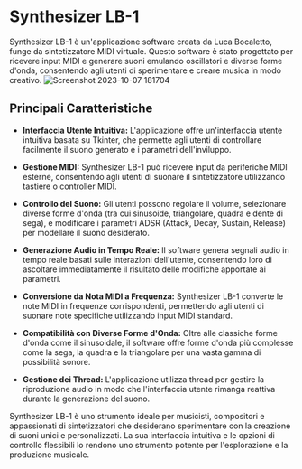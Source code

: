 # Synthesizer LB-1

Synthesizer LB-1 è un'applicazione software creata da Luca Bocaletto, funge da sintetizzatore MIDI virtuale. Questo software è stato progettato per ricevere input MIDI e generare suoni emulando oscillatori e diverse forme d'onda, consentendo agli utenti di sperimentare e creare musica in modo creativo.
![Screenshot 2023-10-07 181704](https://github.com/elektronoide/Synthesizer-LB-1/assets/134635227/2a98abf3-0fb6-4c0b-9d74-129d9ea21175)

## Principali Caratteristiche

- **Interfaccia Utente Intuitiva:** L'applicazione offre un'interfaccia utente intuitiva basata su Tkinter, che permette agli utenti di controllare facilmente il suono generato e i parametri dell'inviluppo.

- **Gestione MIDI:** Synthesizer LB-1 può ricevere input da periferiche MIDI esterne, consentendo agli utenti di suonare il sintetizzatore utilizzando tastiere o controller MIDI.

- **Controllo del Suono:** Gli utenti possono regolare il volume, selezionare diverse forme d'onda (tra cui sinusoide, triangolare, quadra e dente di sega), e modificare i parametri ADSR (Attack, Decay, Sustain, Release) per modellare il suono desiderato.

- **Generazione Audio in Tempo Reale:** Il software genera segnali audio in tempo reale basati sulle interazioni dell'utente, consentendo loro di ascoltare immediatamente il risultato delle modifiche apportate ai parametri.

- **Conversione da Nota MIDI a Frequenza:** Synthesizer LB-1 converte le note MIDI in frequenze corrispondenti, permettendo agli utenti di suonare note specifiche utilizzando input MIDI standard.

- **Compatibilità con Diverse Forme d'Onda:** Oltre alle classiche forme d'onda come il sinusoidale, il software offre forme d'onda più complesse come la sega, la quadra e la triangolare per una vasta gamma di possibilità sonore.

- **Gestione dei Thread:** L'applicazione utilizza thread per gestire la riproduzione audio in modo che l'interfaccia utente rimanga reattiva durante la generazione del suono.

Synthesizer LB-1 è uno strumento ideale per musicisti, compositori e appassionati di sintetizzatori che desiderano sperimentare con la creazione di suoni unici e personalizzati. La sua interfaccia intuitiva e le opzioni di controllo flessibili lo rendono uno strumento potente per l'esplorazione e la produzione musicale.

